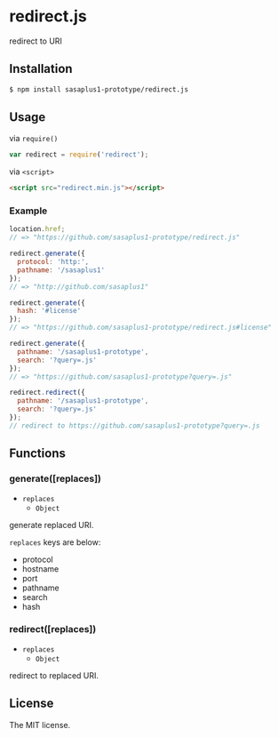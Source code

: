 # redirect.js

redirect to URI

## Installation

```sh
$ npm install sasaplus1-prototype/redirect.js
```

## Usage

via `require()`

```js
var redirect = require('redirect');
```

via `<script>`

```html
<script src="redirect.min.js"></script>
```

### Example

```js
location.href;
// => "https://github.com/sasaplus1-prototype/redirect.js"

redirect.generate({
  protocol: 'http:',
  pathname: '/sasaplus1'
});
// => "http://github.com/sasaplus1"

redirect.generate({
  hash: '#license'
});
// => "https://github.com/sasaplus1-prototype/redirect.js#license"

redirect.generate({
  pathname: '/sasaplus1-prototype',
  search: '?query=.js'
});
// => "https://github.com/sasaplus1-prototype?query=.js"

redirect.redirect({
  pathname: '/sasaplus1-prototype',
  search: '?query=.js'
});
// redirect to https://github.com/sasaplus1-prototype?query=.js
```

## Functions

### generate([replaces])

- `replaces`
  - `Object`

generate replaced URI.

`replaces` keys are below:

- protocol
- hostname
- port
- pathname
- search
- hash

### redirect([replaces])

- `replaces`
  - `Object`

redirect to replaced URI.

## License

The MIT license.
